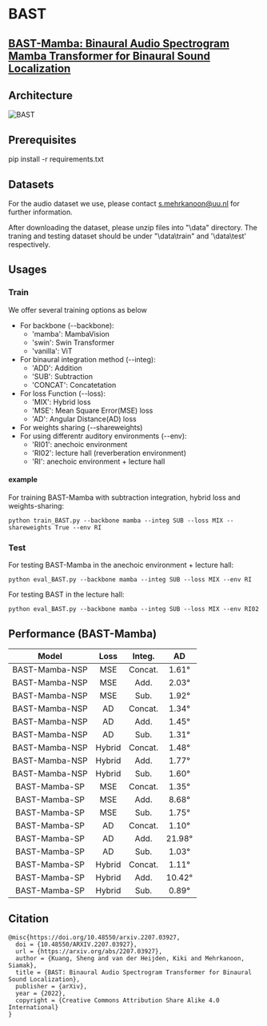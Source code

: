 # BAST

[BAST-Mamba: Binaural Audio Spectrogram Mamba Transformer for Binaural Sound Localization]()
---
## Architecture

![BAST](https://github.com/ShengKuangCN/BAST/blob/main/figure/01.BAST_architecture.png)

## Prerequisites

  pip install -r requirements.txt

## Datasets

For the audio dataset we use, please contact s.mehrkanoon@uu.nl for further information.

After downloading the dataset, please unzip files into "\data" directory. The traning and testing dataset should be under "\data\train" and '\data\test' respectively.

## Usages

### Train
We offer several training options as below
* For backbone (--backbone):
  * 'mamba': MambaVision
  * 'swin': Swin Transformer
  * 'vanilla': ViT
* For binaural integration method (--integ): 
   * 'ADD': Addition 
   * 'SUB': Subtraction
   * 'CONCAT': Concatetation
* For loss Function (--loss): 
   * 'MIX': Hybrid loss
   * 'MSE': Mean Square Error(MSE) loss
   * 'AD': Angular Distance(AD) loss
* For weights sharing (--shareweights)
* For using differentr auditory environments (--env): 
   * 'RI01': anechoic environment
   * 'RI02': lecture hall (reverberation environment)
   * 'RI': anechoic environment + lecture hall

#### example
For training BAST-Mamba with subtraction integration, hybrid loss and weights-sharing:
    
    python train_BAST.py --backbone mamba --integ SUB --loss MIX --shareweights True --env RI

### Test

For testing BAST-Mamba in the anechoic environment + lecture hall:
    
    python eval_BAST.py --backbone mamba --integ SUB --loss MIX --env RI

For testing BAST in the lecture hall:

    python eval_BAST.py --backbone mamba --integ SUB --loss MIX --env RI02

## Performance (BAST-Mamba)

Model | Loss | Integ. | AD
:---: | :---: | :---: | :---: 
BAST-Mamba-NSP  | MSE | Concat. | 1.61° 
BAST-Mamba-NSP  | MSE | Add. | 2.03° 
BAST-Mamba-NSP  | MSE | Sub. | 1.92° 
BAST-Mamba-NSP  | AD | Concat. |1.34° 
BAST-Mamba-NSP  | AD | Add. |1.45° 
BAST-Mamba-NSP  | AD | Sub. |1.31° 
BAST-Mamba-NSP  | Hybrid | Concat. |1.48° 
BAST-Mamba-NSP  | Hybrid | Add. |1.77° 
BAST-Mamba-NSP  | Hybrid | Sub. |1.60° 
BAST-Mamba-SP  | MSE | Concat. |1.35° 
BAST-Mamba-SP  | MSE | Add. |8.68° 
BAST-Mamba-SP  | MSE | Sub. |1.75° 
BAST-Mamba-SP  | AD | Concat. |1.10° 
BAST-Mamba-SP  | AD | Add. |21.98° 
BAST-Mamba-SP  | AD | Sub. |1.03°
BAST-Mamba-SP  | Hybrid | Concat. |1.11°
BAST-Mamba-SP  | Hybrid | Add. |10.42°
BAST-Mamba-SP  | Hybrid | Sub. |0.89°

## Citation

    @misc{https://doi.org/10.48550/arxiv.2207.03927,
      doi = {10.48550/ARXIV.2207.03927},
      url = {https://arxiv.org/abs/2207.03927},
      author = {Kuang, Sheng and van der Heijden, Kiki and Mehrkanoon, Siamak},
      title = {BAST: Binaural Audio Spectrogram Transformer for Binaural Sound Localization},
      publisher = {arXiv},
      year = {2022},
      copyright = {Creative Commons Attribution Share Alike 4.0 International}
    }
